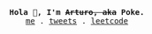 <p align="center">
  <samp>
    <b><samp>Hola 👋, I'm <del>Arturo, aka</del> Poke.</samp></b>
    <br>
    <a href="https://poke.dev">me</a> .
    <a href="https://twitter.com/pokedotdev">tweets</a> .
    <a href="https://leetcode.com/pokedotdev">leetcode</a>
  </samp>
</p>
